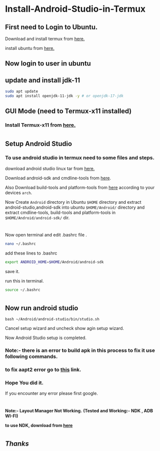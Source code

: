 # Install-Android-Studio-in-Termux

## First need to Login to Ubuntu.

Download and install termux from [here.](https://github.com/termux/termux-app/releases)

install ubuntu from [here.](install-ubuntu-on-termux.md)

## Now login to user in ubuntu

## update and install jdk-11

```bash
sudo apt update
sudo apt install openjdk-11-jdk -y # or openjdk-17-jdk
```
## GUI Mode (need to Termux-x11 installed) 
### Install Termux-x11 from [here.](https://github.com/termux/termux-x11.git)

#
## Setup Android Studio

### To use android studio in termux need to some files and steps.

download android studio linux tar from [here.](https://developer.android.com/studio)


Download android-sdk and cmdline-tools from [here](https://github.com/AndroidIDEOfficial/androidide-tools/releases/tag/sdk).

Also Download build-tools and platform-tools from [here](https://github.com/AndroidIDEOfficial/androidide-tools/releases/tag/v33.0.3) according to your devices `arch`.


Now Create `Android` directory in Ubuntu `$HOME` directory
and extract android-studio,android-sdk into ubuntu `$HOME/Android/` directory
and extract cmdline-tools, build-tools and platform-tools in `$HOME/Android/android-sdk/` dir.

#
Now open terminal and edit .bashrc file .
```bash
nano ~/.bashrc
```
add these lines to .bashrc

```bash
export ANDROID_HOME=$HOME/Android/android-sdk
```
save it.

run this in terminal.
```bash 
source ~/.bashrc
```
#
## Now run android studio 

`bash ~/Android/android-studio/bin/studio.sh`

Cancel setup wizard and uncheck show agin setup wizard.

Now Android Studio setup is completed.

### Note:- there is an error to build apk in this process to fix it use following commands.

### to fix aapt2 error go to [this](https://github.com/Lzhiyong/termux-ndk/issues/106#issuecomment-1133898302) link.


### Hope You did it.

If you encounter any error please first google.
#
**Note:- Layout Manager Not Working.**
**(Tested and Working:- NDK , ADB WI-FI)**

**to use NDK, download from [here](https://github.com/Lzhiyong/termux-ndk/releases)**
#
## $Thanks$
